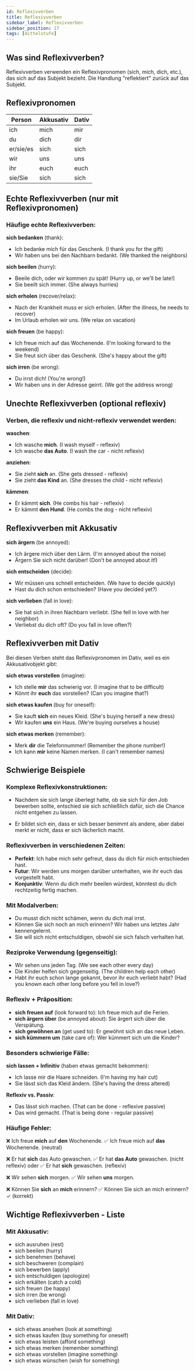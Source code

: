 ```yaml
---
id: Reflexivverben
title: Reflexivverben
sidebar_label: Reflexivverben
sidebar_position: 17
tags: [mittelstufe]
---
```


## Was sind Reflexivverben?

Reflexivverben verwenden ein Reflexivpronomen (sich, mich, dich, etc.), das sich auf das Subjekt bezieht. Die Handlung "reflektiert" zurück auf das Subjekt.

## Reflexivpronomen

| Person | Akkusativ | Dativ |
|--------|-----------|-------|
| ich | mich | mir |
| du | dich | dir |
| er/sie/es | sich | sich |
| wir | uns | uns |
| ihr | euch | euch |
| sie/Sie | sich | sich |

## Echte Reflexivverben (nur mit Reflexivpronomen)

### Häufige echte Reflexivverben:

**sich bedanken** (thank):
- Ich bedanke mich für das Geschenk. (I thank you for the gift)
- Wir haben uns bei den Nachbarn bedankt. (We thanked the neighbors)

**sich beeilen** (hurry):
- Beeile dich, oder wir kommen zu spät! (Hurry up, or we'll be late!)
- Sie beeilt sich immer. (She always hurries)

**sich erholen** (recover/relax):
- Nach der Krankheit muss er sich erholen. (After the illness, he needs to recover)
- Im Urlaub erholen wir uns. (We relax on vacation)

**sich freuen** (be happy):
- Ich freue mich auf das Wochenende. (I'm looking forward to the weekend)
- Sie freut sich über das Geschenk. (She's happy about the gift)

**sich irren** (be wrong):
- Du irrst dich! (You're wrong!)
- Wir haben uns in der Adresse geirrt. (We got the address wrong)

## Unechte Reflexivverben (optional reflexiv)

### Verben, die reflexiv und nicht-reflexiv verwendet werden:

**waschen**:
- Ich wasche **mich**. (I wash myself - reflexiv)
- Ich wasche **das Auto**. (I wash the car - nicht reflexiv)

**anziehen**:
- Sie zieht **sich** an. (She gets dressed - reflexiv)
- Sie zieht **das Kind** an. (She dresses the child - nicht reflexiv)

**kämmen**:
- Er kämmt **sich**. (He combs his hair - reflexiv)
- Er kämmt **den Hund**. (He combs the dog - nicht reflexiv)

## Reflexivverben mit Akkusativ

**sich ärgern** (be annoyed):
- Ich ärgere mich über den Lärm. (I'm annoyed about the noise)
- Ärgern Sie sich nicht darüber! (Don't be annoyed about it!)

**sich entscheiden** (decide):
- Wir müssen uns schnell entscheiden. (We have to decide quickly)
- Hast du dich schon entschieden? (Have you decided yet?)

**sich verlieben** (fall in love):
- Sie hat sich in ihren Nachbarn verliebt. (She fell in love with her neighbor)
- Verliebst du dich oft? (Do you fall in love often?)

## Reflexivverben mit Dativ

Bei diesen Verben steht das Reflexivpronomen im Dativ, weil es ein Akkusativobjekt gibt:

**sich etwas vorstellen** (imagine):
- Ich stelle **mir** das schwierig vor. (I imagine that to be difficult)
- Könnt ihr **euch** das vorstellen? (Can you imagine that?)

**sich etwas kaufen** (buy for oneself):
- Sie kauft **sich** ein neues Kleid. (She's buying herself a new dress)
- Wir kaufen **uns** ein Haus. (We're buying ourselves a house)

**sich etwas merken** (remember):
- Merk **dir** die Telefonnummer! (Remember the phone number!)
- Ich kann **mir** keine Namen merken. (I can't remember names)

## Schwierige Beispiele

### Komplexe Reflexivkonstruktionen:

- Nachdem sie sich lange überlegt hatte, ob sie sich für den Job bewerben sollte, entschied sie sich schließlich dafür, sich die Chance nicht entgehen zu lassen.

- Er bildet sich ein, dass er sich besser benimmt als andere, aber dabei merkt er nicht, dass er sich lächerlich macht.

### Reflexivverben in verschiedenen Zeiten:

- **Perfekt**: Ich habe mich sehr gefreut, dass du dich für mich entschieden hast.
- **Futur**: Wir werden uns morgen darüber unterhalten, wie ihr euch das vorgestellt habt.
- **Konjunktiv**: Wenn du dich mehr beeilen würdest, könntest du dich rechtzeitig fertig machen.

### Mit Modalverben:

- Du musst dich nicht schämen, wenn du dich mal irrst.
- Können Sie sich noch an mich erinnern? Wir haben uns letztes Jahr kennengelernt.
- Sie will sich nicht entschuldigen, obwohl sie sich falsch verhalten hat.

### Reziproke Verwendung (gegenseitig):

- Wir sehen uns jeden Tag. (We see each other every day)
- Die Kinder helfen sich gegenseitig. (The children help each other)
- Habt ihr euch schon lange gekannt, bevor ihr euch verliebt habt? (Had you known each other long before you fell in love?)

### Reflexiv + Präposition:

- **sich freuen auf** (look forward to): Ich freue mich auf die Ferien.
- **sich ärgern über** (be annoyed about): Sie ärgert sich über die Verspätung.
- **sich gewöhnen an** (get used to): Er gewöhnt sich an das neue Leben.
- **sich kümmern um** (take care of): Wer kümmert sich um die Kinder?

### Besonders schwierige Fälle:

**sich lassen + Infinitiv** (haben etwas gemacht bekommen):
- Ich lasse mir die Haare schneiden. (I'm having my hair cut)
- Sie lässt sich das Kleid ändern. (She's having the dress altered)

**Reflexiv vs. Passiv**:
- Das lässt sich machen. (That can be done - reflexive passive)
- Das wird gemacht. (That is being done - regular passive)

### Häufige Fehler:

❌ Ich freue **mich** auf **den** Wochenende.
✅ Ich freue mich auf **das** Wochenende. (neutral)

❌ Er hat **sich** das Auto gewaschen.
✅ Er hat **das Auto** gewaschen. (nicht reflexiv) oder
✅ Er hat **sich** gewaschen. (reflexiv)

❌ Wir sehen **sich** morgen.
✅ Wir sehen **uns** morgen.

❌ Können Sie **sich** an **mich** erinnern?
✅ Können Sie sich an mich erinnern? ✓ (korrekt)

## Wichtige Reflexivverben - Liste

### Mit Akkusativ:
- sich ausruhen (rest)
- sich beeilen (hurry)
- sich benehmen (behave)
- sich beschweren (complain)
- sich bewerben (apply)
- sich entschuldigen (apologize)
- sich erkälten (catch a cold)
- sich freuen (be happy)
- sich irren (be wrong)
- sich verlieben (fall in love)

### Mit Dativ:
- sich etwas ansehen (look at something)
- sich etwas kaufen (buy something for oneself)
- sich etwas leisten (afford something)
- sich etwas merken (remember something)
- sich etwas vorstellen (imagine something)
- sich etwas wünschen (wish for something)